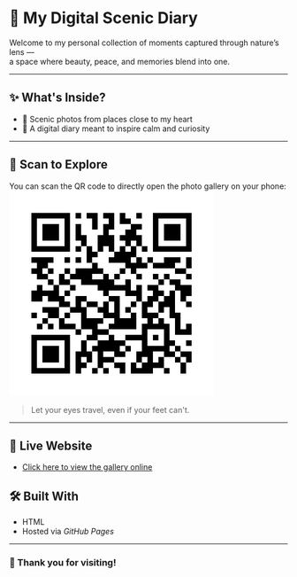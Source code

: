 # 🌿 My Digital Scenic Diary

Welcome to my personal collection of moments captured through nature’s lens —  
a space where beauty, peace, and memories blend into one.

---

## ✨ What's Inside?

- 🌄 Scenic photos from places close to my heart  
- 📸 A digital diary meant to inspire calm and curiosity  

---

## 📱 Scan to Explore

You can scan the QR code to directly open the photo gallery on your phone:
![QR Code](https://github.com/raypriyambada13/QR-code-link/blob/main/qr_code.png)


> Let your eyes travel, even if your feet can't.

---

## 🔗 Live Website
- [Click here to view the gallery online](https://github.com/raypriyambada13/My-digital-Diary)


## 🛠 Built With

- HTML
- Hosted via *GitHub Pages*

---

### 🧡 Thank you for visiting!
